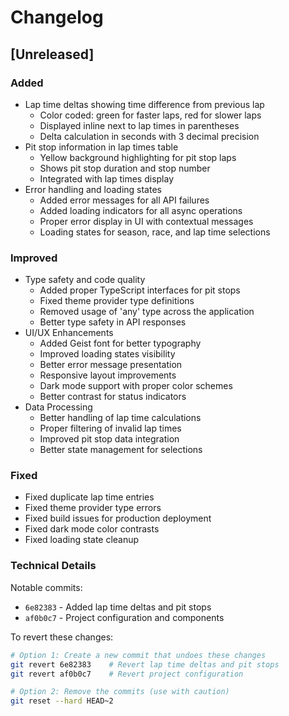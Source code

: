 # Changelog

## [Unreleased]

### Added
- Lap time deltas showing time difference from previous lap
  - Color coded: green for faster laps, red for slower laps
  - Displayed inline next to lap times in parentheses
  - Delta calculation in seconds with 3 decimal precision
- Pit stop information in lap times table
  - Yellow background highlighting for pit stop laps
  - Shows pit stop duration and stop number
  - Integrated with lap times display
- Error handling and loading states
  - Added error messages for all API failures
  - Added loading indicators for all async operations
  - Proper error display in UI with contextual messages
  - Loading states for season, race, and lap time selections

### Improved
- Type safety and code quality
  - Added proper TypeScript interfaces for pit stops
  - Fixed theme provider type definitions
  - Removed usage of 'any' type across the application
  - Better type safety in API responses
- UI/UX Enhancements
  - Added Geist font for better typography
  - Improved loading states visibility
  - Better error message presentation
  - Responsive layout improvements
  - Dark mode support with proper color schemes
  - Better contrast for status indicators
- Data Processing
  - Better handling of lap time calculations
  - Proper filtering of invalid lap times
  - Improved pit stop data integration
  - Better state management for selections

### Fixed
- Fixed duplicate lap time entries
- Fixed theme provider type errors
- Fixed build issues for production deployment
- Fixed dark mode color contrasts
- Fixed loading state cleanup

### Technical Details
Notable commits:
- `6e82383` - Added lap time deltas and pit stops
- `af0b0c7` - Project configuration and components

To revert these changes:
```bash
# Option 1: Create a new commit that undoes these changes
git revert 6e82383    # Revert lap time deltas and pit stops
git revert af0b0c7    # Revert project configuration

# Option 2: Remove the commits (use with caution)
git reset --hard HEAD~2
``` 